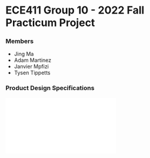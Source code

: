 # ECE411 Group 10 - 2022 Fall Practicum Project

### Members
* Jing Ma
* Adam Martinez
* Janvier Mpfizi
* Tysen Tippetts
### Product Design Specifications
![>>HERE<<](PDS/PDS.md)
